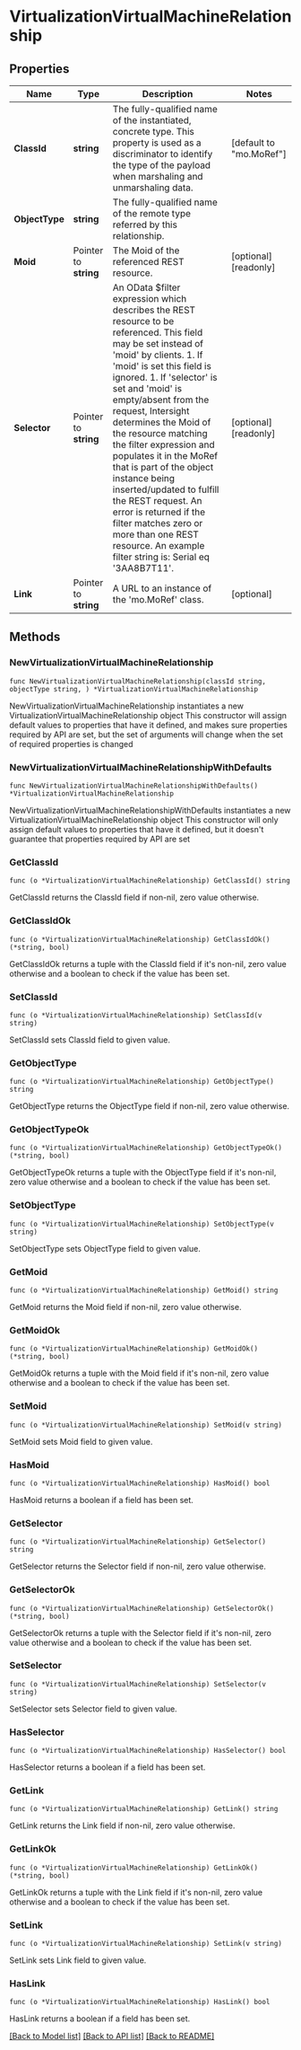 # VirtualizationVirtualMachineRelationship

## Properties

Name | Type | Description | Notes
------------ | ------------- | ------------- | -------------
**ClassId** | **string** | The fully-qualified name of the instantiated, concrete type. This property is used as a discriminator to identify the type of the payload when marshaling and unmarshaling data. | [default to "mo.MoRef"]
**ObjectType** | **string** | The fully-qualified name of the remote type referred by this relationship. | 
**Moid** | Pointer to **string** | The Moid of the referenced REST resource. | [optional] [readonly] 
**Selector** | Pointer to **string** | An OData $filter expression which describes the REST resource to be referenced. This field may be set instead of &#39;moid&#39; by clients. 1. If &#39;moid&#39; is set this field is ignored. 1. If &#39;selector&#39; is set and &#39;moid&#39; is empty/absent from the request, Intersight determines the Moid of the resource matching the filter expression and populates it in the MoRef that is part of the object instance being inserted/updated to fulfill the REST request. An error is returned if the filter matches zero or more than one REST resource. An example filter string is: Serial eq &#39;3AA8B7T11&#39;. | [optional] [readonly] 
**Link** | Pointer to **string** | A URL to an instance of the &#39;mo.MoRef&#39; class. | [optional] 

## Methods

### NewVirtualizationVirtualMachineRelationship

`func NewVirtualizationVirtualMachineRelationship(classId string, objectType string, ) *VirtualizationVirtualMachineRelationship`

NewVirtualizationVirtualMachineRelationship instantiates a new VirtualizationVirtualMachineRelationship object
This constructor will assign default values to properties that have it defined,
and makes sure properties required by API are set, but the set of arguments
will change when the set of required properties is changed

### NewVirtualizationVirtualMachineRelationshipWithDefaults

`func NewVirtualizationVirtualMachineRelationshipWithDefaults() *VirtualizationVirtualMachineRelationship`

NewVirtualizationVirtualMachineRelationshipWithDefaults instantiates a new VirtualizationVirtualMachineRelationship object
This constructor will only assign default values to properties that have it defined,
but it doesn't guarantee that properties required by API are set

### GetClassId

`func (o *VirtualizationVirtualMachineRelationship) GetClassId() string`

GetClassId returns the ClassId field if non-nil, zero value otherwise.

### GetClassIdOk

`func (o *VirtualizationVirtualMachineRelationship) GetClassIdOk() (*string, bool)`

GetClassIdOk returns a tuple with the ClassId field if it's non-nil, zero value otherwise
and a boolean to check if the value has been set.

### SetClassId

`func (o *VirtualizationVirtualMachineRelationship) SetClassId(v string)`

SetClassId sets ClassId field to given value.


### GetObjectType

`func (o *VirtualizationVirtualMachineRelationship) GetObjectType() string`

GetObjectType returns the ObjectType field if non-nil, zero value otherwise.

### GetObjectTypeOk

`func (o *VirtualizationVirtualMachineRelationship) GetObjectTypeOk() (*string, bool)`

GetObjectTypeOk returns a tuple with the ObjectType field if it's non-nil, zero value otherwise
and a boolean to check if the value has been set.

### SetObjectType

`func (o *VirtualizationVirtualMachineRelationship) SetObjectType(v string)`

SetObjectType sets ObjectType field to given value.


### GetMoid

`func (o *VirtualizationVirtualMachineRelationship) GetMoid() string`

GetMoid returns the Moid field if non-nil, zero value otherwise.

### GetMoidOk

`func (o *VirtualizationVirtualMachineRelationship) GetMoidOk() (*string, bool)`

GetMoidOk returns a tuple with the Moid field if it's non-nil, zero value otherwise
and a boolean to check if the value has been set.

### SetMoid

`func (o *VirtualizationVirtualMachineRelationship) SetMoid(v string)`

SetMoid sets Moid field to given value.

### HasMoid

`func (o *VirtualizationVirtualMachineRelationship) HasMoid() bool`

HasMoid returns a boolean if a field has been set.

### GetSelector

`func (o *VirtualizationVirtualMachineRelationship) GetSelector() string`

GetSelector returns the Selector field if non-nil, zero value otherwise.

### GetSelectorOk

`func (o *VirtualizationVirtualMachineRelationship) GetSelectorOk() (*string, bool)`

GetSelectorOk returns a tuple with the Selector field if it's non-nil, zero value otherwise
and a boolean to check if the value has been set.

### SetSelector

`func (o *VirtualizationVirtualMachineRelationship) SetSelector(v string)`

SetSelector sets Selector field to given value.

### HasSelector

`func (o *VirtualizationVirtualMachineRelationship) HasSelector() bool`

HasSelector returns a boolean if a field has been set.

### GetLink

`func (o *VirtualizationVirtualMachineRelationship) GetLink() string`

GetLink returns the Link field if non-nil, zero value otherwise.

### GetLinkOk

`func (o *VirtualizationVirtualMachineRelationship) GetLinkOk() (*string, bool)`

GetLinkOk returns a tuple with the Link field if it's non-nil, zero value otherwise
and a boolean to check if the value has been set.

### SetLink

`func (o *VirtualizationVirtualMachineRelationship) SetLink(v string)`

SetLink sets Link field to given value.

### HasLink

`func (o *VirtualizationVirtualMachineRelationship) HasLink() bool`

HasLink returns a boolean if a field has been set.


[[Back to Model list]](../README.md#documentation-for-models) [[Back to API list]](../README.md#documentation-for-api-endpoints) [[Back to README]](../README.md)


